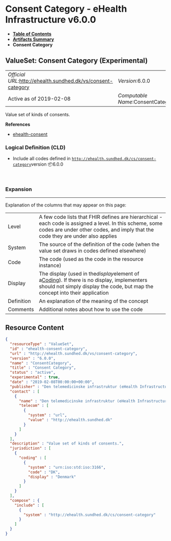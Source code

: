 # Consent Category - eHealth Infrastructure v6.0.0

* [**Table of Contents**](toc.md)
* [**Artifacts Summary**](artifacts.md)
* **Consent Category**

## ValueSet: Consent Category (Experimental) 

| | |
| :--- | :--- |
| *Official URL*:http://ehealth.sundhed.dk/vs/consent-category | *Version*:6.0.0 |
| Active as of 2019-02-08 | *Computable Name*:ConsentCategory |

 
Value set of kinds of consents. 

 **References** 

* [ehealth-consent](StructureDefinition-ehealth-consent.md)

### Logical Definition (CLD)

* Include all codes defined in [`http://ehealth.sundhed.dk/cs/consent-category`](CodeSystem-ehealth-consent-category.md)version 📦6.0.0

 

### Expansion

-------

 Explanation of the columns that may appear on this page: 

| | |
| :--- | :--- |
| Level | A few code lists that FHIR defines are hierarchical - each code is assigned a level. In this scheme, some codes are under other codes, and imply that the code they are under also applies |
| System | The source of the definition of the code (when the value set draws in codes defined elsewhere) |
| Code | The code (used as the code in the resource instance) |
| Display | The display (used in the*display*element of a[Coding](http://hl7.org/fhir/R4/datatypes.html#Coding)). If there is no display, implementers should not simply display the code, but map the concept into their application |
| Definition | An explanation of the meaning of the concept |
| Comments | Additional notes about how to use the code |



## Resource Content

```json
{
  "resourceType" : "ValueSet",
  "id" : "ehealth-consent-category",
  "url" : "http://ehealth.sundhed.dk/vs/consent-category",
  "version" : "6.0.0",
  "name" : "ConsentCategory",
  "title" : "Consent Category",
  "status" : "active",
  "experimental" : true,
  "date" : "2019-02-08T00:00:00+00:00",
  "publisher" : "Den telemedicinske infrastruktur (eHealth Infrastructure)",
  "contact" : [
    {
      "name" : "Den telemedicinske infrastruktur (eHealth Infrastructure)",
      "telecom" : [
        {
          "system" : "url",
          "value" : "http://ehealth.sundhed.dk"
        }
      ]
    }
  ],
  "description" : "Value set of kinds of consents.",
  "jurisdiction" : [
    {
      "coding" : [
        {
          "system" : "urn:iso:std:iso:3166",
          "code" : "DK",
          "display" : "Denmark"
        }
      ]
    }
  ],
  "compose" : {
    "include" : [
      {
        "system" : "http://ehealth.sundhed.dk/cs/consent-category"
      }
    ]
  }
}

```
